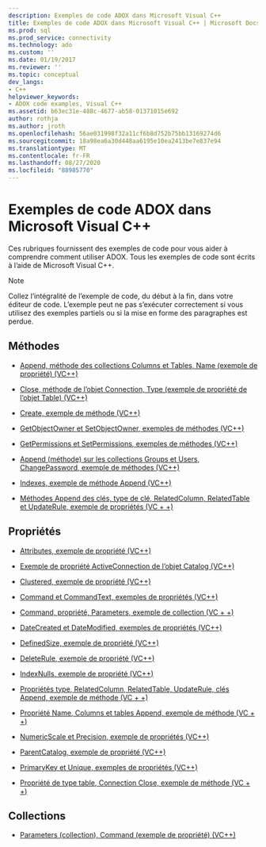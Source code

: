 ```yaml
---
description: Exemples de code ADOX dans Microsoft Visual C++
title: Exemples de code ADOX dans Microsoft Visual C++ | Microsoft Docs
ms.prod: sql
ms.prod_service: connectivity
ms.technology: ado
ms.custom: ''
ms.date: 01/19/2017
ms.reviewer: ''
ms.topic: conceptual
dev_langs:
- C++
helpviewer_keywords:
- ADOX code examples, Visual C++
ms.assetid: b63ec31e-488c-4677-ab58-01371015e692
author: rothja
ms.author: jroth
ms.openlocfilehash: 56ae031998f32a11cf6b8d752b75bb13169274d6
ms.sourcegitcommit: 18a98ea6a30d448aa6195e10ea2413be7e837e94
ms.translationtype: MT
ms.contentlocale: fr-FR
ms.lasthandoff: 08/27/2020
ms.locfileid: "88985770"
---
```

# <a name="adox-code-examples-in-microsoft-visual-c"></a>Exemples de code ADOX dans Microsoft Visual C++
Ces rubriques fournissent des exemples de code pour vous aider à comprendre comment utiliser ADOX. Tous les exemples de code sont écrits à l’aide de Microsoft Visual C++.  
  
> [!NOTE]
>  Collez l’intégralité de l’exemple de code, du début à la fin, dans votre éditeur de code. L’exemple peut ne pas s’exécuter correctement si vous utilisez des exemples partiels ou si la mise en forme des paragraphes est perdue.  
  
## <a name="methods"></a>Méthodes  
  
-   [Append, méthode des collections Columns et Tables, Name (exemple de propriété) (VC++)](./columns-and-tables-append-methods-name-property-example-vc.md)  
  
-   [Close, méthode de l’objet Connection, Type (exemple de propriété de l’objet Table) (VC++)](./connection-close-method-table-type-property-example-vc.md)  
  
-   [Create, exemple de méthode (VC++)](./create-method-example-vc.md)  
  
-   [GetObjectOwner et SetObjectOwner, exemples de méthodes (VC++)](./getobjectowner-and-setobjectowner-methods-example-vc.md)  
  
-   [GetPermissions et SetPermissions, exemples de méthodes (VC++)](./getpermissions-and-setpermissions-methods-example-vc.md)  
  
-   [Append (méthode) sur les collections Groups et Users, ChangePassword, exemple de méthodes (VC++)](./groups-and-users-append-changepassword-methods-example-vc.md)  
  
-   [Indexes, exemple de méthode Append (VC++)](./indexes-append-method-example-vc.md)  
  
-   [Méthodes Append des clés, type de clé, RelatedColumn, RelatedTable et UpdateRule, exemple de propriétés (VC + +)](./keys-append-method-key-type-relatedcolumn-relatedtable-example-vc.md)  
  
## <a name="properties"></a>Propriétés  
  
-   [Attributes, exemple de propriété (VC++)](./attributes-property-example-vc.md)  
  
-   [Exemple de propriété ActiveConnection de l’objet Catalog (VC++)](./catalog-activeconnection-property-example-vc.md)  
  
-   [Clustered, exemple de propriété (VC++)](./clustered-property-example-vc.md)  
  
-   [Command et CommandText, exemples de propriétés (VC++)](./command-and-commandtext-properties-example-vc.md)  
  
-   [Command, propriété, Parameters, exemple de collection (VC + +)](./parameters-collection-command-property-example-vc.md)  
  
-   [DateCreated et DateModified, exemples de propriétés (VC++)](./datecreated-and-datemodified-properties-example-vc.md)  
  
-   [DefinedSize, exemple de propriété (VC++)](./definedsize-property-example-vc.md)  
  
-   [DeleteRule, exemple de propriété (VC++)](./deleterule-property-example-vc.md)  
  
-   [IndexNulls, exemple de propriété (VC++)](./indexnulls-property-example-vc.md)  
  
-   [Propriétés type, RelatedColumn, RelatedTable, UpdateRule, clés Append, exemple de méthode (VC + +)](./keys-append-method-key-type-relatedcolumn-relatedtable-example-vc.md)  
  
-   [Propriété Name, Columns et tables Append, exemple de méthode (VC + +)](./columns-and-tables-append-methods-name-property-example-vc.md)  
  
-   [NumericScale et Precision, exemple de propriétés (VC++)](./numericscale-and-precision-properties-of-the-column-object-example-vc.md)  
  
-   [ParentCatalog, exemple de propriété (VC++)](./parentcatalog-property-example-vc.md)  
  
-   [PrimaryKey et Unique, exemples de propriétés (VC++)](./primarykey-and-unique-properties-example-vc.md)  
  
-   [Propriété de type table, Connection Close, exemple de méthode (VC + +)](./connection-close-method-table-type-property-example-vc.md)  
  
## <a name="collections"></a>Collections  
  
-   [Parameters (collection), Command (exemple de propriété) (VC++)](./parameters-collection-command-property-example-vc.md)